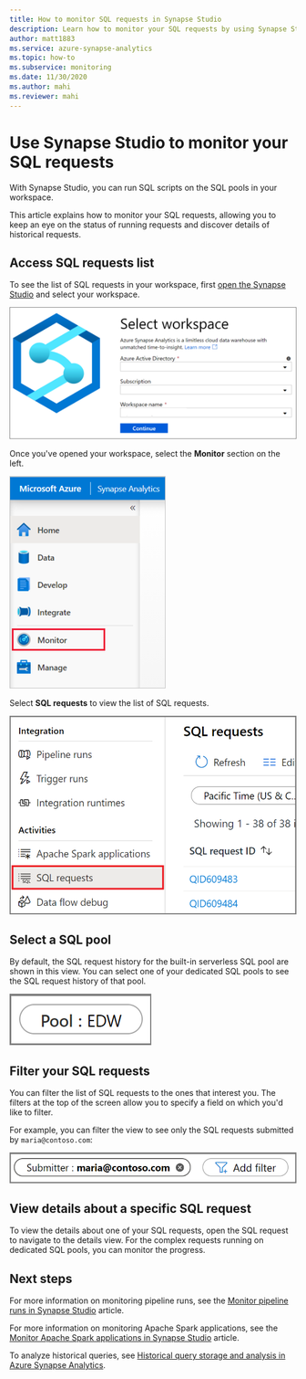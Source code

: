```yaml
---
title: How to monitor SQL requests in Synapse Studio
description: Learn how to monitor your SQL requests by using Synapse Studio.
author: matt1883
ms.service: azure-synapse-analytics
ms.topic: how-to
ms.subservice: monitoring
ms.date: 11/30/2020
ms.author: mahi
ms.reviewer: mahi
---
```


# Use Synapse Studio to monitor your SQL requests

With Synapse Studio, you can run SQL scripts on the SQL pools in your workspace.

This article explains how to monitor your SQL requests, allowing you to keep an eye on the status of running requests and discover details of historical requests.

## Access SQL requests list

To see the list of SQL requests in your workspace, first [open the Synapse Studio](https://web.azuresynapse.net/) and select your workspace.

![Log in to workspace](./media/common/login-workspace.png)

Once you've opened your workspace, select the **Monitor** section on the left.

![Select Monitor hub](./media/common/left-nav.png)

Select **SQL requests** to view the list of SQL requests.

 ![Select SQL requests](./media/how-to-monitor-sql-requests/monitor-hub-nav-sql-requests.png)

## Select a SQL pool

By default, the SQL request history for the built-in serverless SQL pool are shown in this view. You can select one of your dedicated SQL pools to see the SQL request history of that pool.

![Select SQL pool](./media/how-to-monitor-sql-requests/select-pool.png)

## Filter your SQL requests

You can filter the list of SQL requests to the ones that interest you. The filters at the top of the screen allow you to specify a field on which you'd like to filter.

For example, you can filter the view to see only the SQL requests submitted by `maria@contoso.com`:

![Sample filter](./media/how-to-monitor-sql-requests/filter-example.png)

## View details about a specific SQL request

To view the details about one of your SQL requests, open the SQL request to navigate to the details view. For the complex requests running on dedicated SQL pools, you can monitor the progress.

## Next steps

For more information on monitoring pipeline runs, see the [Monitor pipeline runs in Synapse Studio](how-to-monitor-pipeline-runs.md) article. 

For more information on monitoring Apache Spark applications, see the [Monitor Apache Spark applications in Synapse Studio](how-to-monitor-spark-applications.md) article.

To analyze historical queries, see [Historical query storage and analysis in Azure Synapse Analytics](../sql/query-history-storage-analysis.md).